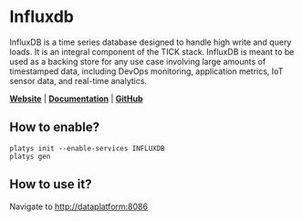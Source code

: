 # Influxdb

InfluxDB is a time series database designed to handle high write and query loads. It is an integral component of the TICK stack. InfluxDB is meant to be used as a backing store for any use case involving large amounts of timestamped data, including DevOps monitoring, application metrics, IoT sensor data, and real-time analytics.

**[Website](https://www.influxdata.com/)** | **[Documentation](https://docs.influxdata.com/influxdb/v1.8/)** | **[GitHub](https://github.com/influxdata/influxdb)**

## How to enable?

```
platys init --enable-services INFLUXDB
platys gen
```

## How to use it?

Navigate to <http://dataplatform:8086>